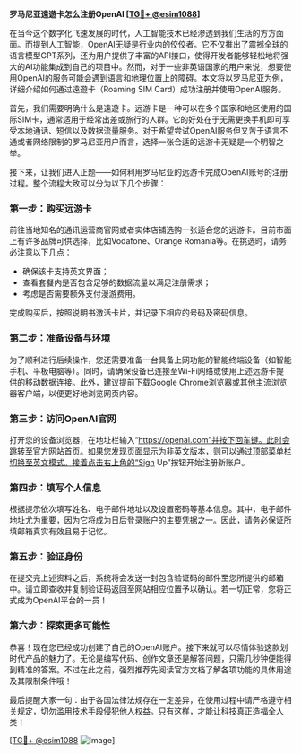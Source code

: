 **罗马尼亚遠遊卡怎么注册OpenAI [[TG💪+ @esim1088](https://t.me/s/esim1088)]**

在当今这个数字化飞速发展的时代，人工智能技术已经渗透到我们生活的方方面面。而提到人工智能，OpenAI无疑是行业内的佼佼者。它不仅推出了震撼全球的语言模型GPT系列，还为用户提供了丰富的API接口，使得开发者能够轻松地将强大的AI功能集成到自己的项目中。然而，对于一些非英语国家的用户来说，想要使用OpenAI的服务可能会遇到语言和地理位置上的障碍。本文将以罗马尼亚为例，详细介绍如何通过遠遊卡（Roaming SIM Card）成功注册并使用OpenAI服务。

首先，我们需要明确什么是遠遊卡。远游卡是一种可以在多个国家和地区使用的国际SIM卡，通常适用于经常出差或旅行的人群。它的好处在于无需更换手机即可享受本地通话、短信以及数据流量服务。对于希望尝试OpenAI服务但又苦于语言不通或者网络限制的罗马尼亚用户而言，选择一张合适的远游卡无疑是一个明智之举。

接下来，让我们进入正题——如何利用罗马尼亚的远游卡完成OpenAI账号的注册过程。整个流程大致可以分为以下几个步骤：

### 第一步：购买远游卡
前往当地知名的通讯运营商官网或者实体店铺选购一张适合您的远游卡。目前市面上有许多品牌可供选择，比如Vodafone、Orange Romania等。在挑选时，请务必注意以下几点：
- 确保该卡支持英文界面；
- 查看套餐内是否包含足够的数据流量以满足注册需求；
- 考虑是否需要额外支付漫游费用。

完成购买后，按照说明书激活卡片，并记录下相应的号码及密码信息。

### 第二步：准备设备与环境
为了顺利进行后续操作，您还需要准备一台具备上网功能的智能终端设备（如智能手机、平板电脑等）。同时，请确保设备已连接至Wi-Fi网络或使用上述远游卡提供的移动数据连接。此外，建议提前下载Google Chrome浏览器或其他主流浏览器客户端，以便更好地浏览网页内容。

### 第三步：访问OpenAI官网
打开您的设备浏览器，在地址栏输入“https://openai.com”并按下回车键。此时会跳转至官方网站首页。如果您发现页面显示为非英文版本，则可以通过顶部菜单栏切换至英文模式。接着点击右上角的“Sign Up”按钮开始注册新账户。

### 第四步：填写个人信息
根据提示依次填写姓名、电子邮件地址以及设置密码等基本信息。其中，电子邮件地址尤为重要，因为它将成为日后登录账户的主要凭据之一。因此，请务必保证所填邮箱真实有效且易于记忆。

### 第五步：验证身份
在提交完上述资料之后，系统将会发送一封包含验证码的邮件至您所提供的邮箱中。请立即查收并复制验证码返回至网站相应位置予以确认。若一切正常，您将正式成为OpenAI平台的一员！

### 第六步：探索更多可能性
恭喜！现在您已经成功创建了自己的OpenAI账户。接下来就可以尽情体验这款划时代产品的魅力了。无论是编写代码、创作文章还是解答问题，只需几秒钟便能得到精准的答案。不过在此之前，强烈推荐先阅读官方文档了解各项功能的具体用途及其限制条件哦！

最后提醒大家一句：由于各国法律法规存在一定差异，在使用过程中请严格遵守相关规定，切勿滥用技术手段侵犯他人权益。只有这样，才能让科技真正造福全人类！

[[TG💪+ @esim1088](https://t.me/s/esim1088) ![Image](https://i.postimg.cc/4NQfJmqS/Snipaste-2025-05-13-00-14-12.png)]